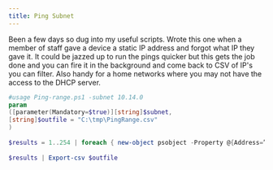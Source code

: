 ```yaml
---
title: Ping Subnet
---
```


Been a few days so dug into my useful scripts. Wrote this one when a member of staff gave a device a static IP address and forgot what IP they gave it. It could be jazzed up to run the pings quicker but this gets the job done and you can fire it in the background and come back to CSV of IP's you can filter. Also handy for a home networks where you may not have the access to the DHCP server.  
  
```powershell
#usage Ping-range.ps1 -subnet 10.14.0  
param  
([parameter(Mandatory=$true)][string]$subnet,  
[string]$outfile = "C:\tmp\PingRange.csv"  
)  
  
$results = 1..254 | foreach { new-object psobject -Property @{Address=”$subnet.$_”;Ping=(test-connection “$subnet.$_” -quiet -count 1)}}  
  
$results | Export-csv $outfile  
```
